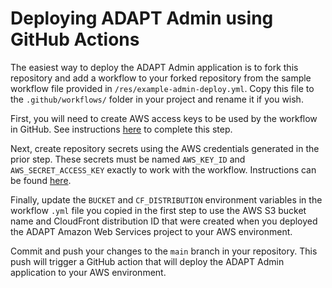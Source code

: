 # Deploying ADAPT Admin using GitHub Actions

The easiest way to deploy the ADAPT Admin application is to fork this repository and add a workflow to your forked repository from the sample workflow file provided in `/res/example-admin-deploy.yml`. Copy this file to the `.github/workflows/` folder in your project and rename it if you wish.

First, you will need to create AWS access keys to be used by the workflow in GitHub. See instructions [here](https://docs.aws.amazon.com/IAM/latest/UserGuide/id_credentials_access-keys.html#Using_CreateAccessKey) to complete this step.

Next, create repository secrets using the AWS credentials generated in the prior step. These secrets must be named `AWS_KEY_ID` and `AWS_SECRET_ACCESS_KEY` exactly to work with the workflow. Instructions can be found [here](https://docs.github.com/en/actions/security-for-github-actions/security-guides/using-secrets-in-github-actions#creating-secrets-for-a-repository).

Finally, update the `BUCKET` and `CF_DISTRIBUTION` environment variables in the workflow `.yml` file you copied in the first step to use the AWS S3 bucket name and CloudFront distribution ID that were created when you deployed the ADAPT Amazon Web Services project to your AWS environment.

Commit and push your changes to the `main` branch in your repository. This push will trigger a GitHub action that will deploy the ADAPT Admin application to your AWS environment.
